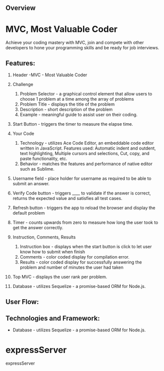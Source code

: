 ## Overview

# MVC, Most Valuable Coder

Achieve your coding mastery with MVC, join and compete with other developers to hone your programming skills and be ready for job interviews.

##  Features:

1. Header -MVC - Most Valuable Coder

1. Challenge
	1. Problem Selector - a graphical control element that allow users to choose 1 problem at a time among the array of problems
	1. Problem Title - displays the title of the problem
	1. Description - short description of the problem
	1. Example - meaningful guide to assist user on their coding.

1. Start Button - triggers the timer to measure the elapse time.

1. Your Code
	1. Technology - utilizes Ace Code Editor, an embeddable code editor written in JavaScript.  Features used: Automatic indent and outdent, text highlighting, Multiple cursors and selections, Cut, copy, and paste functionality, etc.
	1. Behavior - matches the features and performance of native editor such as Sublime.

1. Username field - place holder for username as required to be able to submit an answer.
1. Verify Code button - triggers ____ to validate if the answer is correct, returns the expected value and satisfies all test cases.
1. Refresh button - triggers the app to reload the browser and display the default problem
1. Timer - counts upwards from zero to measure how long the user took to get the answer correctly.
1. Instruction, Comments, Results
	1. Instruction box - displays when the start button is click to let user know how to submit when finish
	1. Comments - color coded display for compilation error.
	1. Results - color coded display for successfully answering the problem and number of minutes the user had taken
1. Top MVC - displays the user rank per problem.
1. Database - utilizes Sequelize - a promise-based ORM for Node.js.


##  User Flow:


##  Technologies and Framework:
* Database - utilizes Sequelize - a promise-based ORM for Node.js.





















# expressServer
expressServer
